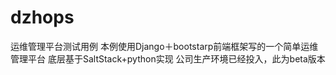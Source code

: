 # dzhops
运维管理平台测试用例
本例使用Django＋bootstarp前端框架写的一个简单运维管理平台
底层基于SaltStack+python实现
公司生产环境已经投入，此为beta版本
